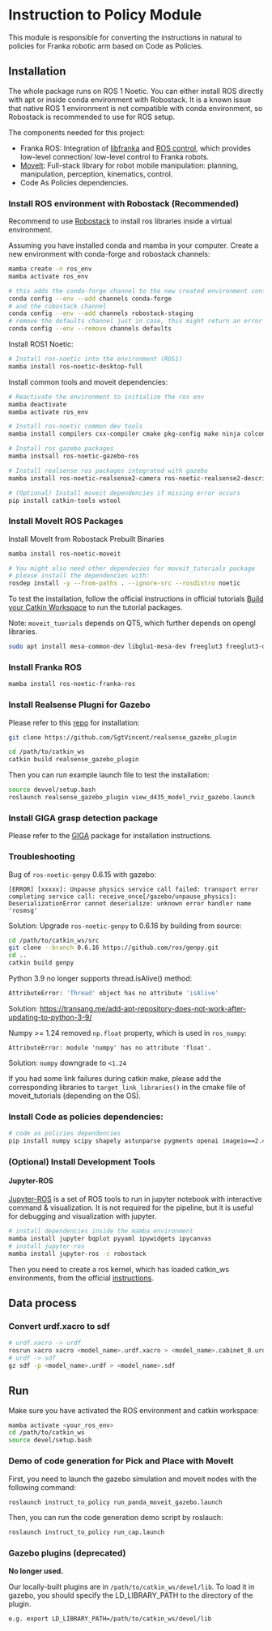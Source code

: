 # Instruction to Policy Module

This module is responsible for converting the instructions in natural to policies for Franka robotic arm based on Code as Policies. 

## Installation

The whole package runs on ROS 1 Noetic. You can either install ROS directly with apt or inside conda environment with Robostack. It is a known issue that native ROS 1 environment is not compatible with conda environment, so Robostack is recommended to use for ROS setup.

The components needed for this project:
- Franka ROS: Integration of [libfranka](https://frankaemika.github.io/docs/libfranka.html) and [ROS control](https://wiki.ros.org/ros_control), which provides low-level connection/ low-level control to Franka robots.
- [MoveIt](https://ros-planning.github.io/moveit_tutorials/doc/getting_started/getting_started.html): Full-stack library for robot mobile manipulation: planning, manipulation, perception, kinematics, control. 
- Code As Policies dependencies.


### Install ROS environment with Robostack (Recommended)

Recommend to use [Robostack](https://robostack.github.io/GettingStarted.html) to install ros libraries inside a virtual environment.

Assuming you have installed conda and mamba in your computer. Create a new environment with conda-forge and robostack channels:

```bash
mamba create -n ros_env
mamba activate ros_env

# this adds the conda-forge channel to the new created environment configuration 
conda config --env --add channels conda-forge
# and the robostack channel
conda config --env --add channels robostack-staging
# remove the defaults channel just in case, this might return an error if it is not in the list which is ok
conda config --env --remove channels defaults
```

Install ROS1 Noetic:
```bash
# Install ros-noetic into the environment (ROS1)
mamba install ros-noetic-desktop-full
```

Install common tools and moveit dependencies:
```bash
# Reactivate the environment to initialize the ros env
mamba deactivate
mamba activate ros_env

# Install ros-noetic common dev tools
mamba install compilers cxx-compiler cmake pkg-config make ninja colcon-common-extensions catkin_tools boost-cpp ros-noetic-ros-numpy

# Install ros gazebo packages
mamba instsall ros-noetic-gazebo-ros

# Install realsense ros packages integrated with gazebo 
mamba install ros-noetic-realsense2-camera ros-noetic-realsense2-description ros-noetic-librealsense2

# (Optional) Install moveit dependencies if missing error occurs 
pip install catkin-tools wstool 
```


### Install MoveIt ROS Packages

Install MoveIt from Robostack Prebuilt Binaries
```bash
mamba install ros-noetic-moveit 

# You might also need other dependecies for moveit_tutorials package
# please install the dependencies with: 
rosdep install -y --from-paths . --ignore-src --rosdistro noetic
```

To test the installation, follow the official instructions in official tutorials [Build your Catkin Workspace](https://ros-planning.github.io/moveit_tutorials/doc/getting_started/getting_started.html#create-a-catkin-workspace) to run the tutorial packages. 

Note: `moveit_tuorials` depends on QT5, which further depends on opengl libraries.
```bash
sudo apt install mesa-common-dev libglu1-mesa-dev freeglut3 freeglut3-dev 
```

### Install Franka ROS

<!-- If you **ONLY** need to run the pipeline on the real panda robot, you can install Franka ROS Packages from Robostack prebuilt binaries: -->
```bash 
mamba install ros-noetic-franka-ros
```
<!-- **However**, if you want to test the pipeline of the franka robot in gazebo simulation, you need to build the franka ros packages from source, following the tutorials on [Gazebo Simulation Integration](https://ros-planning.github.io/moveit_tutorials/doc/gazebo_simulation/gazebo_simulation.html?highlight=gazebo#gazebo-simulation-integration). -->


### Install Realsense Plugni for Gazebo

Please refer to this [repo](https://github.com/SgtVincent/realsense_gazebo_plugin) for installation:
```bash
git clone https://github.com/SgtVincent/realsense_gazebo_plugin

cd /path/to/catkin_ws 
catkin build realsense_gazebo_plugin
```


Then you can run example launch file to test the installation:
```bash
source devvel/setup.bash
roslaunch realsense_gazebo_plugin view_d435_model_rviz_gazebo.launch 
```

### Install GIGA grasp detection package

Please refer to the [GIGA](./GIGA/) package for installation instructions. 


### Troubleshooting 

Bug of `ros-noetic-genpy` 0.6.15 with gazebo:

```
[ERROR] [xxxxx]: Unpause physics service call failed: transport error completing service call: receive_once[/gazebo/unpause_physics]: DeserializationError cannot deserialize: unknown error handler name 'rosmsg'
```
Solution: Upgrade `ros-noetic-genpy` to 0.6.16 by building from source:

```bash
cd /path/to/catkin_ws/src
git clone --branch 0.6.16 https://github.com/ros/genpy.git
cd ..
catkin build genpy
```

Python 3.9 no longer supports thread.isAlive() method:

```bash
AttributeError: 'Thread' object has no attribute 'isAlive'
```

Solution: https://transang.me/add-apt-repository-does-not-work-after-updating-to-python-3-9/

Numpy >= 1.24 removed `np.float` property, which is used in `ros_numpy`:
```
AttributeError: module 'numpy' has no attribute 'float'.
```
Solution: `numpy` downgrade to `<1.24`


If you had some link failures during catkin make, please add the corresponding libraries to `target_link_libraries()` in the cmake file of moveit_tutorials (depending on the OS). 

### Install Code as policies dependencies:
```bash
# code as policies dependencies
pip install numpy scipy shapely astunparse pygments openai imageio==2.4.1 imageio-ffmpeg pybullet moviepy
```

### (Optional) Install Development Tools

#### Jupyter-ROS
[Jupyter-ROS](https://github.com/RoboStack/jupyter-ros) is a set of ROS tools to run in jupyter notebook
with interactive command & visualization. It is not required for the pipeline, but it is useful for debugging and visualization with jupyter. 

```bash
# install dependencies inside the mamba environment
mamba install jupyter bqplot pyyaml ipywidgets ipycanvas
# install jupyter-ros
mamba install jupyter-ros -c robostack
```
Then you need to create a ros kernel, which has loaded catkin_ws environments, from the official [instructions](https://jupyter-ros.readthedocs.io/en/latest/user_troubleshooting.html).


## Data process

### Convert urdf.xacro to sdf

```bash
# urdf.xacro -> urdf
rosrun xacro xacro <model_name>.urdf.xacro > <model_name>.cabinet_0.urdf
# urdf -> sdf
gz sdf -p <model_name>.urdf > <model_name>.sdf
```




## Run

Make sure you have activated the ROS environment and catkin workspace:
```bash
mamba activate <your_ros_env>
cd /path/to/catkin_ws
source devel/setup.bash
```

### Demo of code generation for Pick and Place with MoveIt

First, you need to launch the gazebo simulation and moveit nodes with the following command:
```bash
roslaunch instruct_to_policy run_panda_moveit_gazebo.launch 
```

Then, you can run the code generation demo script by roslauch:
```bash
roslaunch instruct_to_policy run_cap.launch 
```

### Gazebo plugins (deprecated)

**No longer used.**

Our locally-built plugins are in `/path/to/catkin_ws/devel/lib`. To load it in gazebo, you should specify the LD_LIBRARY_PATH to the directory of the plugin. 

```bash
e.g. export LD_LIBRARY_PATH=/path/to/catkin_ws/devel/lib
```
